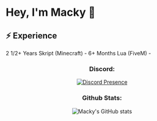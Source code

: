 # Hey, I'm Macky 👋

## ⚡️ Experience

2 1/2+ Years Skript (Minecraft) - 6+ Months Lua (FiveM) - 

<div align="center">

<h3 align="Center">Discord:</h3>

  [![Discord Presence](https://lanyard.cnrad.dev/api/721050757721227264)](https://discord.com/users/721050757721227264)

<h3 align="Center">Github Stats:</h3>
  
  ![Macky's GitHub stats](https://github-readme-stats.vercel.app/api?username=immacky&show_icons=true&theme=dark)
</div>

